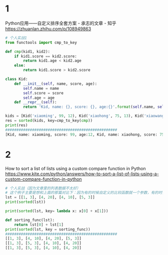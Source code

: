 
# 1

Python应用——自定义排序全套方案 - 承志的文章 - 知乎 https://zhuanlan.zhihu.com/p/108949863
```py
# 个人实战1
from functools import cmp_to_key

def cmp(kid1, kid2):
    if kid1.score == kid2.score:
        return kid1.age < kid2.age
    else:
        return kid1.score > kid2.score

class Kid:
    def __init__(self, name, score, age):
        self.name = name
        self.score = score
        self.age = age
    def __repr__(self):
        return 'Kid, name: {}, score: {}, age:{}'.format(self.name, self.score, self.age)

kids = [Kid('xiaoming', 99, 12), Kid('xiaohong', 75, 13), Kid('xiaowang', 88, 15)]
res = sorted(kids, key=cmp_to_key(cmp))
print(res)
##################################################
[Kid, name: xiaoming, score: 99, age:12, Kid, name: xiaohong, score: 75, age:13, Kid, name: xiaowang, score: 88, age:15]
```

# 2

How to sort a list of lists using a custom compare function in Python https://www.kite.com/python/answers/how-to-sort-a-list-of-lists-using-a-custom-compare-function-in-python
```py
# 个人实战（因为文章里的列表数据不太好）
# 这个例子主要是想和上面的那篇对比下：因为有的时候自定义的比较函数就一个参数，有的时候又是两个参数。
lst = [[1, 3], [4, 20], [4, 10], [5, 3]]
print(sorted(lst))

print(sorted(lst, key= lambda x: x[0] + x[1]))

def sorting_func(lst):
    return lst[0] + lst[1]
print(sorted(lst, key = sorting_func))
##################################################
[[1, 3], [4, 10], [4, 20], [5, 3]]
[[1, 3], [5, 3], [4, 10], [4, 20]]
[[1, 3], [5, 3], [4, 10], [4, 20]]
```
